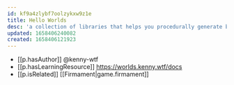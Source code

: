 ```yaml
---
id: kf9a4zlybf7oolzykxw9z1e
title: Hello Worlds
desc: 'a collection of libraries that helps you procedurally generate beautiful, fantastic worlds'
updated: 1658406240082
created: 1658406121923
---
```


- [[p.hasAuthor]] @kenny-wtf
- [[p.hasLearningResource]] https://worlds.kenny.wtf/docs
- [[p.isRelated]] [[Firmament|game.firmament]]